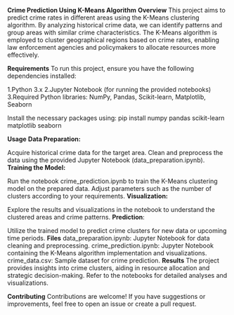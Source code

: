 **Crime Prediction Using K-Means Algorithm**
**Overview**
This project aims to predict crime rates in different areas using the K-Means clustering algorithm. By analyzing historical crime data, we can identify patterns and group areas with similar crime characteristics. The K-Means algorithm is employed to cluster geographical regions based on crime rates, enabling law enforcement agencies and policymakers to allocate resources more effectively.

**Requirements**
To run this project, ensure you have the following dependencies installed:

1.Python 3.x
2.Jupyter Notebook (for running the provided notebooks)
3.Required Python libraries: NumPy, Pandas, Scikit-learn, Matplotlib, Seaborn

Install the necessary packages using:
pip install numpy pandas scikit-learn matplotlib seaborn

**Usage**
**Data Preparation:**

Acquire historical crime data for the target area.
Clean and preprocess the data using the provided Jupyter Notebook (data_preparation.ipynb).
**Training the Model:**

Run the notebook crime_prediction.ipynb to train the K-Means clustering model on the prepared data.
Adjust parameters such as the number of clusters according to your requirements.
**Visualization:**

Explore the results and visualizations in the notebook to understand the clustered areas and crime patterns.
**Prediction**:

Utilize the trained model to predict crime clusters for new data or upcoming time periods.
**Files**
data_preparation.ipynb: Jupyter Notebook for data cleaning and preprocessing.
crime_prediction.ipynb: Jupyter Notebook containing the K-Means algorithm implementation and visualizations.
crime_data.csv: Sample dataset for crime prediction.
**Results**
The project provides insights into crime clusters, aiding in resource allocation and strategic decision-making. Refer to the notebooks for detailed analyses and visualizations.

**Contributing**
Contributions are welcome! If you have suggestions or improvements, feel free to open an issue or create a pull request.
